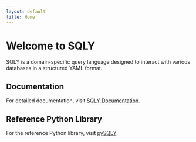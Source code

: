 ```yaml
---
layout: default
title: Home
---
```


# Welcome to SQLY

SQLY is a domain-specific query language designed to interact with various databases in a structured YAML format.

## Documentation

For detailed documentation, visit [SQLY Documentation](https://standard-query-language.github.io/docs/).

## Reference Python Library

For the reference Python library, visit [pySQLY](https://standard-query-language.github.io/pySQLY/).
